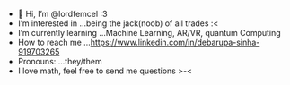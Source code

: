 - 👋 Hi, I’m @lordfemcel :3
- I’m interested in ...being the jack(noob) of all trades :<
- I’m currently learning ...Machine Learning, AR/VR, quantum Computing
- How to reach me ...https://www.linkedin.com/in/debarupa-sinha-919703265
- Pronouns: ...they/them
- I love math, feel free to send me questions >-<


